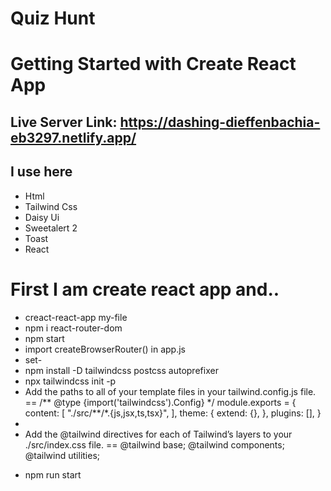 # Quiz Hunt

# Getting Started with Create React App

## Live Server Link: https://dashing-dieffenbachia-eb3297.netlify.app/

## I use here

- Html
- Tailwind Css
- Daisy Ui
- Sweetalert 2
- Toast
- React

# First I am create react app and..

- creact-react-app my-file
- npm i react-router-dom
- npm start
- import createBrowserRouter() in app.js
- set- <RouterProvider router={router}></RouterProvider>
- npm install -D tailwindcss postcss autoprefixer
- npx tailwindcss init -p
- Add the paths to all of your template files in your tailwind.config.js file. == /** @type {import('tailwindcss').Config} \*/
  module.exports = {
  content: [
  "./src/**/\*.{js,jsx,ts,tsx}",
  ],
  theme: {
  extend: {},
  },
  plugins: [],
  }
-
- Add the @tailwind directives for each of Tailwind’s layers to your ./src/index.css file. == @tailwind base;
  @tailwind components;
  @tailwind utilities;
* npm run start